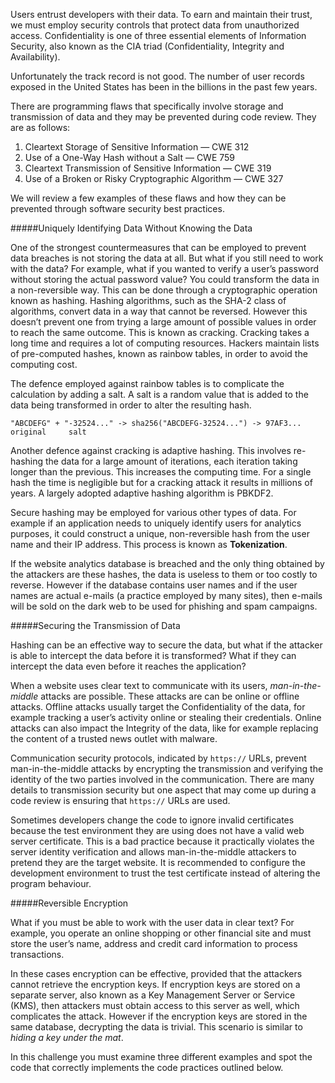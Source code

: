 Users entrust developers with their data. To earn and maintain their trust, we must employ security controls that protect data from unauthorized access. Confidentiality is one of three essential elements of Information Security, also known as the CIA triad (Confidentiality, Integrity and Availability).

Unfortunately the track record is not good. The number of user records exposed in the United States has been in the billions in the past few years.

There are programming flaws that specifically involve storage and transmission of data and they may be prevented during code review. They are as follows:

1. Cleartext Storage of Sensitive Information — CWE 312
2. Use of a One-Way Hash without a Salt — CWE 759
3. Cleartext Transmission of Sensitive Information — CWE 319
4. Use of a Broken or Risky Cryptographic Algorithm — CWE 327

We will review a few examples of these flaws and how they can be prevented through software security best practices.

#####Uniquely Identifying Data Without Knowing the Data

One of the strongest countermeasures that can be employed to prevent data breaches is not storing the data at all.
But what if you still need to work with the data? For example, what if you wanted to verify a user’s password without storing the actual password value?
You could transform the data in a non-reversible way. This can be done through a cryptographic operation known as hashing.
Hashing algorithms, such as the SHA-2 class of algorithms, convert data in a way that cannot be reversed. However this doesn’t prevent one from trying a large amount of possible values in order to reach the same outcome. This is known as cracking. Cracking takes a long time and requires a lot of computing resources. Hackers maintain lists of pre-computed hashes, known as rainbow tables, in order to avoid the computing cost.

The defence employed against rainbow tables is to complicate the calculation by adding a salt. A salt is a random value that is added to the data being transformed in order to alter the resulting hash.

    "ABCDEFG" + "-32524..." -> sha256("ABCDEFG-32524...") -> 97AF3...
    original     salt

Another defence against cracking is adaptive hashing. This involves re-hashing the data for a large amount of iterations, each iteration taking longer than the previous. This increases the computing time. For a single hash the time is negligible but for a cracking attack it results in millions of years. A largely adopted adaptive hashing algorithm is PBKDF2.

Secure hashing may be employed for various other types of data. For example if an application needs to uniquely identify users for analytics purposes, it could construct a unique, non-reversible hash from the user name and their IP address. This process is known as **Tokenization**.

If the website analytics database is breached and the only thing obtained by the attackers are these hashes, the data is useless to them or too costly to reverse. However if the database contains user names and if the user names are actual e-mails (a practice employed by many sites), then e-mails will be sold on the dark web to be used for phishing and spam campaigns.

#####Securing the Transmission of Data

Hashing can be an effective way to secure the data, but what if the attacker is able to intercept the data before it is transformed? What if they can intercept the data even before it reaches the application?

When a website uses clear text to communicate with its users, _man-in-the-middle_ attacks are possible. These attacks are can be online or offline attacks. Offline attacks usually target the Confidentiality of the data, for example tracking a user’s activity online or stealing their credentials. Online attacks can also impact the Integrity of the data, like for example replacing the content of a trusted news outlet with malware.

Communication security protocols, indicated by `https://` URLs, prevent man-in-the-middle attacks by encrypting the transmission and verifying the identity of the two parties involved in the communication. There are many details to transmission security but one aspect that may come up during a code review is ensuring that `https://` URLs are used.

Sometimes developers change the code to ignore invalid certificates because the test environment they are using does not have a valid web server certificate. This is a bad practice because it practically violates the server identity verification and allows man-in-the-middle attackers to pretend they are the target website. It is recommended to configure the development environment to trust the test certificate instead of altering the program behaviour.

#####Reversible Encryption

What if you must be able to work with the user data in clear text? For example, you operate an online shopping or other financial site and must store the user’s name, address and credit card information to process transactions.

In these cases encryption can be effective, provided that the attackers cannot retrieve the encryption keys. If encryption keys are stored on a separate server, also known as a Key Management Server or Service (KMS), then attackers must obtain access to this server as well, which complicates the attack. However if the encryption keys are stored in the same database, decrypting the data is trivial. This scenario is similar to _hiding a key under the mat_.

In this challenge you must examine three different examples and spot the code that correctly implements the code practices outlined below.
